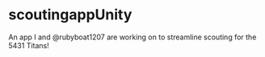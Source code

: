 # scoutingappUnity
An app I and @rubyboat1207 are working on to streamline scouting for the 5431 Titans!
